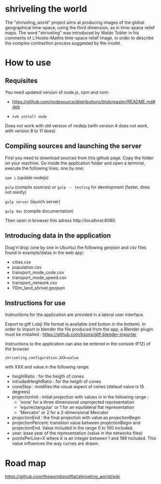 shriveling the world
=====================

The  "shriveling_world" project aims at producing images of the global geographical time-space, using the third dimension, as in time-space relief maps.
The word "shriveling" was introduced by Waldo Tobler in his comments of L'Hostis-Mathis time-space relief image, in order to describe the complex contraction process suggested by the model.

# How to use

## Requisites
You need updated version of node.js, npm and nvm:
- https://github.com/nodesource/distributions/blob/master/README.md#deb

- ```nvm install node ```

Does not work with old version of nodejs (with version 4 does not work, with version 8 to 11 does)


## Compiling sources and launching the server
First you need to download sources from this github page. Copy the folder on your machine.
Go inside the application folder and open a terminal, execute the following lines, one by one:

```npm i```  (update nodejs)

```gulp```   (compile sources) or ```gulp -- testing``` for development (faster, does not minify)

```gulp server``` (launch server)

```gulp doc``` (compile documentation)

Then open in browser this adress http://localhost:8080. 

## Introducing data in the application


Drag'n'drop (one by one in Ubuntu) the following geojson and csv files found in example/datas in the web app:
- cities.csv
- population.csv
- transport_mode_code.csv
- transport_mode_speed.csv
- transport_network.csv
- 110m_land_shrivel.geojson

## Instructions for use
Instructions for the application are provided in a lateral user interface.

Export to gltf (.obj) file format is available (red button in the bottom). In order to import in blender the file produced from the app, a Blender plugin must be installed : https://github.com/ksons/gltf-blender-importer

Instructions to the application can also be entered in the console (F12) of the browser

```shriveling.configuration.XXX=value```

with XXX and value in the following range:

- heightRatio : for the heigth of cones
- intrudedHeightRatio : for the heigth of cones
- coneStep :  modifies the visual aspect of cones (defautl value is 15 degrees)
- projectionInit : initial projection with values in in the following range : 
  - 'none' for a three dimensional unprojected representation
  - 'equirectangular' or 1 for an equilateral flat representation
  - 'Mercator' or 2 for a 2-dimensional Mercator
- projectionEnd : the final projection with value as projectionBegin
- projectionPercent: transition value between projectionBegin and projectionEnd. Value included in the range 0 to 100 included.
- year: base year of the representation (value in the networks files)
- pointsPerLine=X where X is an integer between 1 and 199 included. This value influences the way curves are drawn.




# Road map
https://github.com/theworldisnotflat/shriveling_world/wiki
